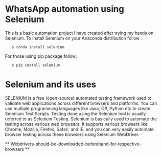 # WhatsApp automation using Selenium

This is a basic automation project I have created after trying my hands on Selenium. To install Selenium on your Anaconda distribution follow :
       
       $ conda install selenium
       
 For those using pip package follow:
 
       $ pip install selenium
       
# Selenium and its uses       

SELENIUM is a free (open-source) automated testing framework used to validate web applications across different browsers and platforms. You can use multiple programming languages like Java, C#, Python etc to create Selenium Test Scripts. Testing done using the Selenium tool is usually referred to as Selenium Testing. Selenium is basically used to automate the testing across various web browsers. It supports various browsers like Chrome, Mozilla, Firefox, Safari, and IE, and you can very easily automate browser testing across these browsers using Selenium WebDriver.

** Webdrivers-should-be-downloaded-beforehand-for-respective-browsers **
